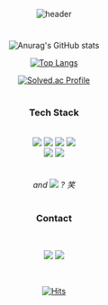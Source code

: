 <div align="center">

![header](https://capsule-render.vercel.app/api?type=waving&color=timeGradient&height=300&section=header&text=HARU's%20Github&fontSize=90&animation=fadeIn&fontAlignY=38&desc=(E2E)%20Speech%20Recognition%20and%20NLP&descAlignY=51&descAlign=70)
 
#
 
![Anurag's GitHub stats](https://github-readme-stats.vercel.app/api?username=hms1205&show_icons=true&theme=codeSTACKr)


[![Top Langs](https://github-readme-stats.vercel.app/api/top-langs/?username=hms1205&layout=compact&theme=codeSTACKr)](https://github.com/anuraghazra/github-readme-stats)


[![Solved.ac Profile](http://mazassumnida.wtf/api/v2/generate_badge?boj=hms1205)](https://solved.ac/hms1205/)

#
 
<h3 align="center"><b>Tech Stack</b></h3>
</br>
<img src="https://img.shields.io/badge/Python-3776AB?style=flat-square&logo=Python&logoColor=white">
<img src="https://img.shields.io/badge/C++-00599C?style=flat-square&logo=c%2B%2B&logoColor=white">
<img src="https://img.shields.io/badge/JavaScript-F7DF1E?style=flat-square&logo=JavaScript&logoColor=white">
<img src="https://img.shields.io/badge/Swift-F05138?style=flat-square&logo=Swift&logoColor=white">
</br>
<img src="https://img.shields.io/badge/TensorFlow-FF6F00?style=flat-square&logo=TensorFlow&logoColor=white">
<img src="https://img.shields.io/badge/PyTorch-EE4C2C?style=flat-square&logo=PyTorch&logoColor=white">
</br>
</br>

###### and  <img src="https://img.shields.io/badge/日本語-blueviolet?style=flat-square">  ? 笑 
 
#

<h3 align="center"><b>Contact</b></h3>
</br>
<p align="center">
<a href="mailto:hms1205@soundit.co.kr"><img src="https://img.shields.io/badge/hms1205@soundit.co.kr-D14836?style=flat-square&logo=gmail&logoColor=white&link=mailto:hms1205@soundit.co.kr"/></a>
<a href="https://www.instagram.com/m___3u/" target="_blank"><img src="https://img.shields.io/badge/m___3u-E4405F?style=flat-square&logo=Instagram&logoColor=FFFFFF"/></a>
</p>
</br>

[![Hits](https://hits.seeyoufarm.com/api/count/incr/badge.svg?url=https%3A%2F%2Fgithub.com%2Fhms1205&count_bg=%23000718&title_bg=%23000000&icon=&icon_color=%23E7E7E7&title=%F0%9F%94%A5&edge_flat=true)](https://hits.seeyoufarm.com)

</div>
